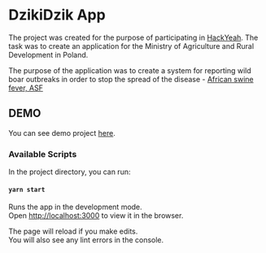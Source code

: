 # DzikiDzik App

The project was created for the purpose of participating in [HackYeah](https://hackyeah.pl/). The task was to create an application
for the Ministry of Agriculture and Rural Development in Poland.

The purpose of the application was to create a system for reporting wild boar outbreaks in order to stop the spread of the disease - [African swine fever, ASF](https://en.wikipedia.org/wiki/African_swine_fever_virus)

## DEMO
You can see demo project [here](https://dzik-app.web.app/).

### Available Scripts

In the project directory, you can run:

#### `yarn start`

Runs the app in the development mode.\
Open [http://localhost:3000](http://localhost:3000) to view it in the browser.

The page will reload if you make edits.\
You will also see any lint errors in the console.
